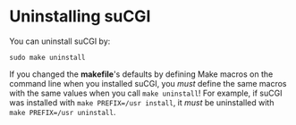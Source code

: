 # Uninstalling suCGI

You can uninstall suCGI by:

    sudo make uninstall

If you changed the **makefile**'s defaults by defining Make macros on the
command line when you installed suCGI, you *must* define the same macros
with the same values when you call `make uninstall`! For example, if
suCGI was installed with `make PREFIX=/usr install`, it *must* be
uninstalled with `make PREFIX=/usr uninstall`.
